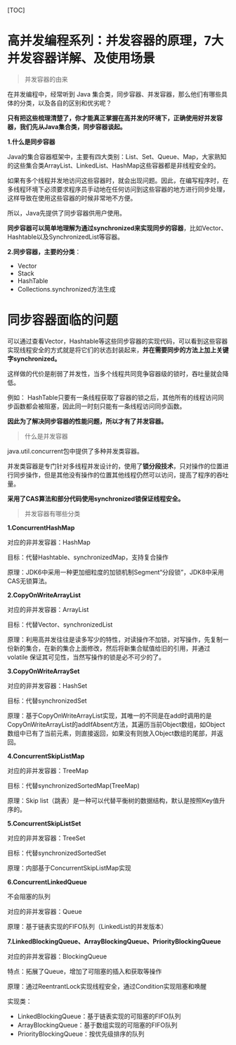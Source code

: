 [TOC]

# 高并发编程系列：并发容器的原理，7大并发容器详解、及使用场景

> 并发容器的由来

在并发编程中，经常听到 Java 集合类，同步容器、并发容器，那么他们有哪些具体的分类，以及各自的区别和优劣呢？

**只有把这些梳理清楚了，你才能真正掌握在高并发的环境下，正确使用好并发容器，我们先从Java集合类，同步容器谈起。**

**1.什么是同步容器**

Java的集合容器框架中，主要有四大类别：List、Set、Queue、Map，大家熟知的这些集合类ArrayList、LinkedList、HashMap这些容器都是非线程安全的。

如果有多个线程并发地访问这些容器时，就会出现问题。因此，在编写程序时，在多线程环境下必须要求程序员手动地在任何访问到这些容器的地方进行同步处理，这样导致在使用这些容器的时候非常地不方便。

所以，Java先提供了同步容器供用户使用。

**同步容器可以简单地理解为通过synchronized来实现同步的容器**，比如Vector、Hashtable以及SynchronizedList等容器。



**2.同步容器，主要的分类**：

-  Vector
-  Stack
-  HashTable
-  Collections.synchronized方法生成

# 同步容器面临的问题 

可以通过查看Vector，Hashtable等这些同步容器的实现代码，可以看到这些容器实现线程安全的方式就是将它们的状态封装起来，**并在需要同步的方法上加上关键字synchronized。**

这样做的代价是削弱了并发性，当多个线程共同竞争容器级的锁时，吞吐量就会降低。

例如： HashTable只要有一条线程获取了容器的锁之后，其他所有的线程访问同步函数都会被阻塞，因此同一时刻只能有一条线程访问同步函数。



**因此为了解决同步容器的性能问题，所以才有了并发容器。**

> 什么是并发容器

java.util.concurrent包中提供了多种并发类容器。

并发类容器是专门针对多线程并发设计的，使用了**锁分段技术**，只对操作的位置进行同步操作，但是其他没有操作的位置其他线程仍然可以访问，提高了程序的吞吐量。

**采用了CAS算法和部分代码使用synchronized锁保证线程安全。**

> 并发容器有哪些分类

**1.ConcurrentHashMap**

对应的非并发容器：HashMap

目标：代替Hashtable、synchronizedMap，支持复合操作

原理：JDK6中采用一种更加细粒度的加锁机制Segment“分段锁”，JDK8中采用CAS无锁算法。

**2.CopyOnWriteArrayList**

对应的非并发容器：ArrayList

目标：代替Vector、synchronizedList

原理：利用高并发往往是读多写少的特性，对读操作不加锁，对写操作，先复制一份新的集合，在新的集合上面修改，然后将新集合赋值给旧的引用，并通过volatile 保证其可见性，当然写操作的锁是必不可少的了。

**3.CopyOnWriteArraySet**

对应的非并发容器：HashSet

目标：代替synchronizedSet

原理：基于CopyOnWriteArrayList实现，其唯一的不同是在add时调用的是CopyOnWriteArrayList的addIfAbsent方法，其遍历当前Object数组，如Object数组中已有了当前元素，则直接返回，如果没有则放入Object数组的尾部，并返回。

**4.ConcurrentSkipListMap**

对应的非并发容器：TreeMap

目标：代替synchronizedSortedMap(TreeMap)

原理：Skip list（跳表）是一种可以代替平衡树的数据结构，默认是按照Key值升序的。

**5.ConcurrentSkipListSet**

对应的非并发容器：TreeSet

目标：代替synchronizedSortedSet

原理：内部基于ConcurrentSkipListMap实现

**6.ConcurrentLinkedQueue**

不会阻塞的队列

对应的非并发容器：Queue

原理：基于链表实现的FIFO队列（LinkedList的并发版本）

**7.LinkedBlockingQueue、ArrayBlockingQueue、PriorityBlockingQueue**

对应的非并发容器：BlockingQueue

特点：拓展了Queue，增加了可阻塞的插入和获取等操作

原理：通过ReentrantLock实现线程安全，通过Condition实现阻塞和唤醒

实现类：

-  LinkedBlockingQueue：基于链表实现的可阻塞的FIFO队列
-  ArrayBlockingQueue：基于数组实现的可阻塞的FIFO队列
-  PriorityBlockingQueue：按优先级排序的队列